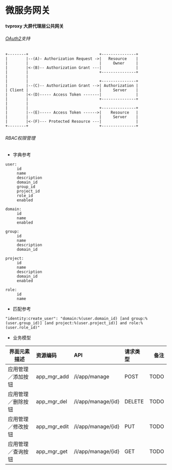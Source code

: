 # 微服务网关

#### tvproxy 大屏代理层公共网关

###### [OAuth2](https://tools.ietf.org/html/rfc6749)支持

~~~
+--------+                               +---------------+
|        |--(A)- Authorization Request ->|   Resource    |
|        |                               |     Owner     |
|        |<-(B)-- Authorization Grant ---|               |
|        |                               +---------------+
|        |
|        |                               +---------------+
|        |--(C)-- Authorization Grant -->| Authorization |
| Client |                               |     Server    |
|        |<-(D)----- Access Token -------|               |
|        |                               +---------------+
|        |
|        |                               +---------------+
|        |--(E)----- Access Token ------>|    Resource   |
|        |                               |     Server    |
|        |<-(F)--- Protected Resource ---|               |
+--------+                               +---------------+
~~~  

###### RBAC权限管理
* 字典参考

~~~
user:
     id
     name
     description     
     domain_id
     group_id     
     project_id     
     role_id
     enabled
     
domain:
     id
     name
     enabled

group:
     id
     name
     description     
     domain_id
          
project:
     id
     name
     description
     domain_id
     enabled     

role:
     id
     name
~~~       

* 匹配参考

~~~ 
"identity:create_user": "domain:%(user.domain_id) [and group:%(user.group_id)] [and project:%(user.project_id)] and role:%(user.role_id)"
~~~ 

* 业务模型

| 界面元素描述 | 资源编码 | API |  请求类型 | 备注
| - | :- | :- | :- | -: | 
| 应用管理／添加按钮 | app_mgr_add | /i/app/manage |  POST | TODO
| 应用管理／删除按钮 | app_mgr_del | /i/app/manage/{id} |  DELETE | TODO
| 应用管理／修改按钮 | app_mgr_edit | /i/app/manage/{id} |  PUT | TODO
| 应用管理／查询按钮 | app_mgr_get | /i/app/manage/{id} |  GET | TODO
